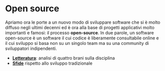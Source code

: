 # Open source

Apriamo ora le porte a un nuovo modo di sviluppare software che si è molto diffuso negli ultimi decenni ed è ora alla base di progetti applicativi molto importanti e famosi: il processo __open-source__. In due parole, un software open-source è un software il cui codice è liberamente consultabile online e il cui sviluppo si basa non su un singolo team ma su una community di sviluppatori indipendenti.

- [**Letteratura**](./01_letteratura/00_index.md): analisi di quattro brani sulla disciplina
- [**Sfide**](./02_sfide.md) rispetto allo sviluppo tradizionale
